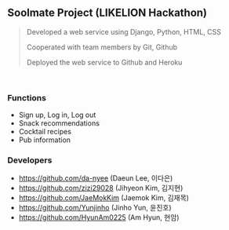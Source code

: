 ## Soolmate Project (LIKELION Hackathon)

> Developed a web service using Django, Python, HTML, CSS
>
> Cooperated with team members by Git, Github
>
> Deployed the web service to Github and Heroku

<br />

### Functions
- Sign up, Log in, Log out
- Snack recommendations
- Cocktail recipes
- Pub information

### Developers
- https://github.com/da-nyee (Daeun Lee, 이다은)
- https://github.com/zizi29028 (Jihyeon Kim, 김지현)
- https://github.com/JaeMokKim (Jaemok Kim, 김재목)
- https://github.com/Yunjinho (Jinho Yun, 윤진호)
- https://github.com/HyunAm0225 (Am Hyun, 현암)
